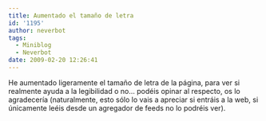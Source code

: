 ```yaml
---
title: Aumentado el tamaño de letra
id: '1195'
author: neverbot
tags:
  - Miniblog
  - Neverbot
date: 2009-02-20 12:26:41
---
```


He aumentado ligeramente el tamaño de letra de la página, para ver si realmente ayuda a la legibilidad o no... podéis opinar al respecto, os lo agradecería (naturalmente, esto sólo lo vais a apreciar si entráis a la web, si únicamente leéis desde un agregador de feeds no lo podréis ver).